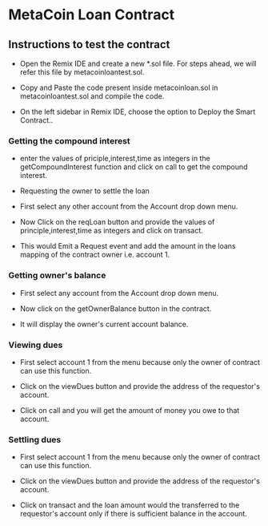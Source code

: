 # MetaCoin Loan Contract
## Instructions to test the contract
* Open the Remix IDE and create a new *.sol file. For steps ahead, we will refer this file by metacoinloantest.sol.

* Copy and Paste the code present inside metacoinloan.sol in metacoinloantest.sol and compile the code.

* On the left sidebar in Remix IDE, choose the option to Deploy the Smart Contract..

### Getting the compound interest
* enter the values of priciple,interest,time as integers in the getCompoundInterest function and click on call to get the compound interest.
* Requesting the owner to settle the loan
* First select any other account from the Account drop down menu.

* Now Click on the reqLoan button and provide the values of principle,interest,time as integers and click on transact.

* This would Emit a Request event and add the amount in the loans mapping of the contract owner i.e. account 1.

### Getting owner's balance
* First select any account from the Account drop down menu.

* Now click on the getOwnerBalance button in the contract.

* It will display the owner's current account balance.

### Viewing dues
* First select account 1 from the menu because only the owner of contract can use this function.

* Click on the viewDues button and provide the address of the requestor's account.

* Click on call and you will get the amount of money you owe to that account.

### Settling dues
* First select account 1 from the menu because only the owner of contract can use this function.

* Click on the viewDues button and provide the address of the requestor's account.

* Click on transact and the loan amount would the transferred to the requestor's account only if there is sufficient balance in the account.

